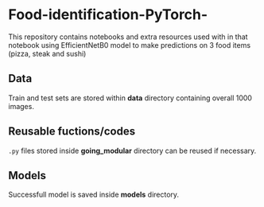 # Food-identification-PyTorch-
This repository contains notebooks and extra resources used with in that notebook using EfficientNetB0 model to make predictions on 3 food items (pizza, steak and sushi)

## Data
Train and test sets are stored within **data** directory containing overall 1000 images.

## Reusable fuctions/codes
`.py` files stored inside **going_modular** directory can be reused if necessary.

## Models
Successfull model is saved inside **models** directory.


